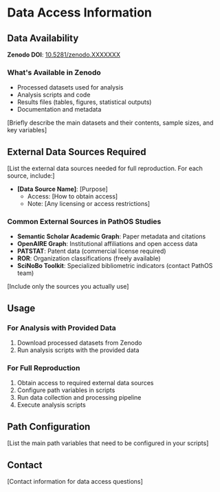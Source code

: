 # Data Access Information

## Data Availability

**Zenodo DOI**: [10.5281/zenodo.XXXXXXX](https://doi.org/10.5281/zenodo.XXXXXXX)

### What's Available in Zenodo
- Processed datasets used for analysis
- Analysis scripts and code
- Results files (tables, figures, statistical outputs)
- Documentation and metadata

[Briefly describe the main datasets and their contents, sample sizes, and key variables]

## External Data Sources Required

[List the external data sources needed for full reproduction. For each source, include:]
- **[Data Source Name]**: [Purpose]
  - Access: [How to obtain access]
  - Note: [Any licensing or access restrictions]

### Common External Sources in PathOS Studies
- **Semantic Scholar Academic Graph**: Paper metadata and citations
- **OpenAIRE Graph**: Institutional affiliations and open access data
- **PATSTAT**: Patent data (commercial license required)
- **ROR**: Organization classifications (freely available)
- **SciNoBo Toolkit**: Specialized bibliometric indicators (contact PathOS team)

[Include only the sources you actually use]

## Usage

### For Analysis with Provided Data
1. Download processed datasets from Zenodo
2. Run analysis scripts with the provided data

### For Full Reproduction
1. Obtain access to required external data sources
2. Configure path variables in scripts
3. Run data collection and processing pipeline
4. Execute analysis scripts

## Path Configuration

[List the main path variables that need to be configured in your scripts]

## Contact

[Contact information for data access questions]